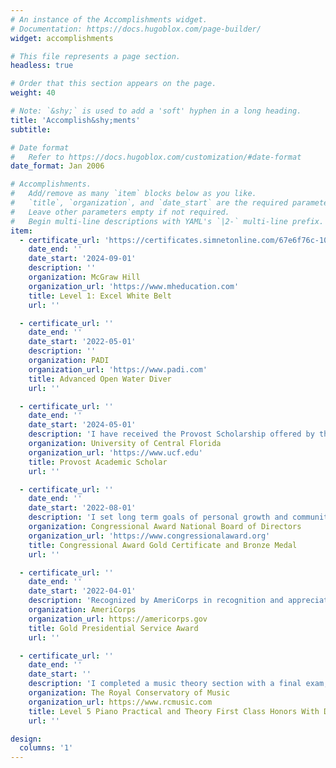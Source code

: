 ```yaml
---
# An instance of the Accomplishments widget.
# Documentation: https://docs.hugoblox.com/page-builder/
widget: accomplishments

# This file represents a page section.
headless: true

# Order that this section appears on the page.
weight: 40

# Note: `&shy;` is used to add a 'soft' hyphen in a long heading.
title: 'Accomplish&shy;ments'
subtitle:

# Date format
#   Refer to https://docs.hugoblox.com/customization/#date-format
date_format: Jan 2006

# Accomplishments.
#   Add/remove as many `item` blocks below as you like.
#   `title`, `organization`, and `date_start` are the required parameters.
#   Leave other parameters empty if not required.
#   Begin multi-line descriptions with YAML's `|2-` multi-line prefix.
item:
  - certificate_url: 'https://certificates.simnetonline.com/67e6f76c-101c-4950-a8fd-7d80e45008c0#acc.Fml9dKrY'
    date_end: ''
    date_start: '2024-09-01'
    description: ''
    organization: McGraw Hill
    organization_url: 'https://www.mheducation.com'
    title: Level 1: Excel White Belt
    url: ''

  - certificate_url: ''
    date_end: ''
    date_start: '2022-05-01'
    description: ''
    organization: PADI
    organization_url: 'https://www.padi.com'
    title: Advanced Open Water Diver
    url: ''

  - certificate_url: ''
    date_end: ''
    date_start: '2024-05-01'
    description: 'I have received the Provost Scholarship offered by the University of Central Florida. This scholarship is awarded to recognize outstanding academic performance prior to entering college.'
    organization: University of Central Florida
    organization_url: 'https://www.ucf.edu'
    title: Provost Academic Scholar
    url: ''

  - certificate_url: ''
    date_end: ''
    date_start: '2022-08-01'
    description: 'I set long term goals of personal growth and community involvement. I also completed an Expedition/Exploration to immerse myself and leave my daily routine and discover the unfamiliar.'
    organization: Congressional Award National Board of Directors
    organization_url: 'https://www.congressionalaward.org'
    title: Congressional Award Gold Certificate and Bronze Medal
    url: ''

  - certificate_url: ''
    date_end: ''
    date_start: '2022-04-01'
    description: 'Recognized by AmeriCorps in recognition and appreciation for my commitment to strengthen communities through volunteer service.'
    organization: AmeriCorps
    organization_url: https://americorps.gov
    title: Gold Presidential Service Award
    url: ''

  - certificate_url: ''
    date_end: ''
    date_start: ''
    description: 'I completed a music theory section with a final exam, then practiced to complete a practical examination involving identifying intervals from sound, and a performance of 5 pieces.'
    organization: The Royal Conservatory of Music
    organization_url: https://www.rcmusic.com
    title: Level 5 Piano Practical and Theory First Class Honors With Distinction
    url: ''

design:
  columns: '1'
---
```

